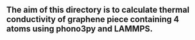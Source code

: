 ## The aim of this directory is to calculate thermal conductivity of graphene piece containing 4 atoms using phono3py and LAMMPS.
